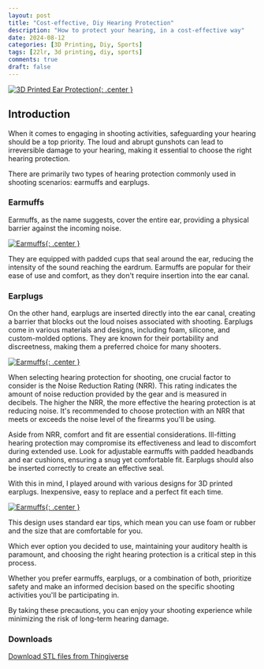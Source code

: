 ```yaml
---
layout: post
title: "Cost-effective, Diy Hearing Protection"
description: "How to protect your hearing, in a cost-effective way"
date: 2024-08-12
categories: [3D Printing, Diy, Sports]
tags: [22lr, 3d printing, diy, sports]
comments: true
draft: false
---
```

[![3D Printed Ear Protection](/assets/2024-08-12_1.jpg){: .center }](/assets/2024-08-12_1.jpg)

## Introduction

When it comes to engaging in shooting activities, safeguarding your hearing should be a top priority. The loud and abrupt gunshots can lead to irreversible damage to your hearing, making it essential to choose the right hearing protection. 

There are primarily two types of hearing protection commonly used in shooting scenarios: earmuffs and earplugs.

### Earmuffs

Earmuffs, as the name suggests, cover the entire ear, providing a physical barrier against the incoming noise.

[![Earmuffs](/assets/2024-08-12_3.jpg){: .center }](/assets/2024-08-12_3.jpg)

They are equipped with padded cups that seal around the ear, reducing the intensity of the sound reaching the eardrum. Earmuffs are popular for their ease of use and comfort, as they don't require insertion into the ear canal.

### Earplugs

On the other hand, earplugs are inserted directly into the ear canal, creating a barrier that blocks out the loud noises associated with shooting. Earplugs come in various materials and designs, including foam, silicone, and custom-molded options. They are known for their portability and discreetness, making them a preferred choice for many shooters.

[![Earmuffs](/assets/2024-08-12_5.jpg){: .center }](/assets/2024-08-12_5.jpg)

When selecting hearing protection for shooting, one crucial factor to consider is the Noise Reduction Rating (NRR). This rating indicates the amount of noise reduction provided by the gear and is measured in decibels. The higher the NRR, the more effective the hearing protection is at reducing noise. It's recommended to choose protection with an NRR that meets or exceeds the noise level of the firearms you'll be using.

Aside from NRR, comfort and fit are essential considerations. Ill-fitting hearing protection may compromise its effectiveness and lead to discomfort during extended use. Look for adjustable earmuffs with padded headbands and ear cushions, ensuring a snug yet comfortable fit. Earplugs should also be inserted correctly to create an effective seal.

With this in mind, I played around with various designs for 3D printed earplugs. Inexpensive, easy to replace and a perfect fit each time.

[![Earmuffs](/assets/2024-08-12_4.jpg){: .center }](/assets/2024-08-12_4.jpg)

This design uses standard ear tips, which mean you can use foam or rubber and the size that are comfortable for you.

Which ever option you decided to use, maintaining your auditory health is paramount, and choosing the right hearing protection is a critical step in this process. 

Whether you prefer earmuffs, earplugs, or a combination of both, prioritize safety and make an informed decision based on the specific shooting activities you'll be participating in. 

By taking these precautions, you can enjoy your shooting experience while minimizing the risk of long-term hearing damage.

### Downloads

[Download STL files from Thingiverse](https://www.thingiverse.com/thing:6726814)


